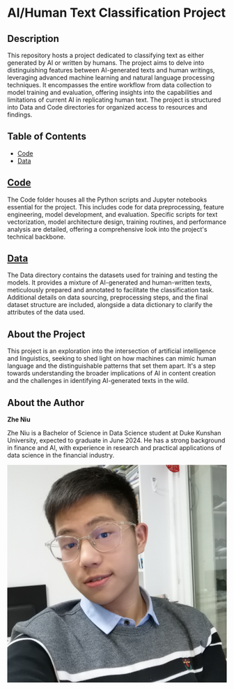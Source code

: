 # AI/Human Text Classification Project

## Description
This repository hosts a project dedicated to classifying text as either generated by AI or written by humans. The project aims to delve into distinguishing features between AI-generated texts and human writings, leveraging advanced machine learning and natural language processing techniques. It encompasses the entire workflow from data collection to model training and evaluation, offering insights into the capabilities and limitations of current AI in replicating human text. The project is structured into Data and Code directories for organized access to resources and findings.

## Table of Contents
- [Code](./Code/)
- [Data](./Data/)

## [Code](./Code/)
The Code folder houses all the Python scripts and Jupyter notebooks essential for the project. This includes code for data preprocessing, feature engineering, model development, and evaluation. Specific scripts for text vectorization, model architecture design, training routines, and performance analysis are detailed, offering a comprehensive look into the project's technical backbone.

## [Data](./Data/)
The Data directory contains the datasets used for training and testing the models. It provides a mixture of AI-generated and human-written texts, meticulously prepared and annotated to facilitate the classification task. Additional details on data sourcing, preprocessing steps, and the final dataset structure are included, alongside a data dictionary to clarify the attributes of the data used.

## About the Project
This project is an exploration into the intersection of artificial intelligence and linguistics, seeking to shed light on how machines can mimic human language and the distinguishable patterns that set them apart. It's a step towards understanding the broader implications of AI in content creation and the challenges in identifying AI-generated texts in the wild.

## About the Author
**Zhe Niu**

Zhe Niu is a Bachelor of Science in Data Science student at Duke Kunshan University, expected to graduate in June 2024. He has a strong background in finance and AI, with experience in research and practical applications of data science in the financial industry.

![nz](nz_profile.png)
